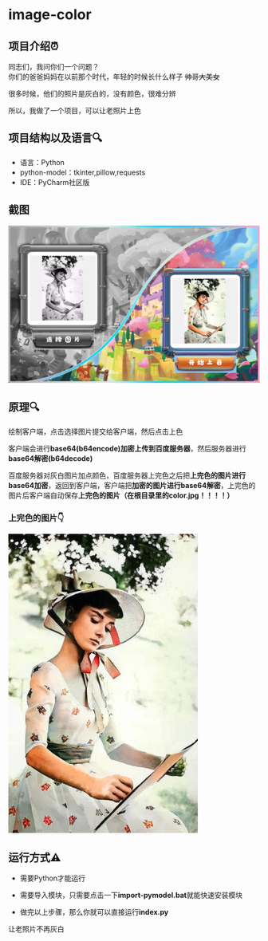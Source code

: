 # image-color
## 项目介绍⏰<br>
同志们，我问你们一个问题？<br>
你们的爸爸妈妈在以前那个时代，年轻的时候长什么样子 ~~帅哥大美女~~<br>

很多时候，他们的照片是灰白的，没有颜色，很难分辨

所以，我做了一个项目，可以让老照片上色

## 项目结构以及语言🔍
- 语言：Python
- python-model：tkinter,pillow,requests
- IDE：PyCharm社区版

## 截图

![jietu](./doc/20220908204436.png)

## 原理🔍
绘制客户端，点击选择图片提交给客户端，然后点击上色

客户端会进行**base64(b64encode)加密上传到百度服务器**，然后服务器进行**base64解密(b64decode)**

百度服务器对灰白图片加点颜色，百度服务器上完色之后把**上完色的图片进行base64加密**，返回到客户端，客户端把**加密的图片进行base64解密**，上完色的图片后客户端自动保存**上完色的图片（在根目录里的color.jpg！！！！）**

### 上完色的图片👇
![image-color](./doc/color.jpg)

## 运行方式⚠
- 需要Python才能运行

- 需要导入模块，只需要点击一下**import-pymodel.bat**就能快速安装模块

- 做完以上步骤，那么你就可以直接运行**index.py**

让老照片不再灰白
